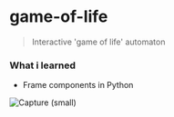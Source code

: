 # game-of-life
> Interactive 'game of life' automaton

<h3>What i learned</h3>
<ul><li>Frame components in Python</li></ul>

<span style="width:200%;height:200%">![Capture (small)](https://user-images.githubusercontent.com/29238761/158102190-e382fd36-979f-42f9-bd3f-4b9192d2168c.gif)</span>
